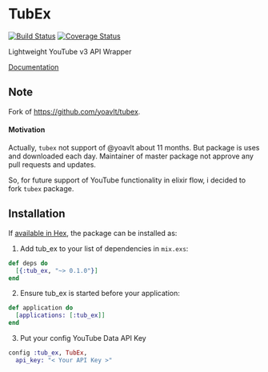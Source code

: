# TubEx

[![Build Status](https://travis-ci.org/Rastopyr/tub_ex.svg?branch=master)](https://travis-ci.org/Rastopyr/tub_ex)
[![Coverage Status](https://coveralls.io/repos/github/Rastopyr/tub_ex/badge.svg?branch=master)](https://coveralls.io/github/Rastopyr/tub_ex?branch=master)

Lightweight YouTube v3 API Wrapper

[Documentation](https://hexdocs.pm/tub_ex)

## Note

Fork of https://github.com/yoavlt/tubex.

#### Motivation


Actually, `tubex` not support of @yoavlt about 11 months.
But package is uses and downloaded each day. Maintainer of master
package not approve any pull requests and updates.

So, for future support of YouTube functionality in elixir flow,
i decided to fork `tubex` package.

## Installation

If [available in Hex](https://hex.pm/docs/publish), the package can be installed as:

1. Add tub_ex to your list of dependencies in `mix.exs`:

```elixir
def deps do
  [{:tub_ex, "~> 0.1.0"}]
end
```

2. Ensure tub_ex is started before your application:

```elixir
def application do
  [applications: [:tub_ex]]
end
```

  3. Put your config YouTube Data API Key

```elixir
config :tub_ex, TubEx,
  api_key: "< Your API Key >"
```
